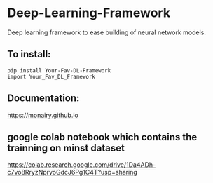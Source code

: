 # Deep-Learning-Framework 
Deep learning framework to ease building of neural network models.

## To install: ##
``` pip install Your-Fav-DL-Framework ```   
``` import Your_Fav_DL_Framework ```


## Documentation:
https://monairy.github.io

## google colab notebook which contains the trainning on minst dataset

https://colab.research.google.com/drive/1Da4ADh-c7vo8RryzNpryoGdcJ6Pg1C4T?usp=sharing


